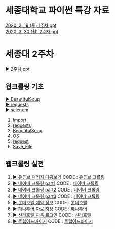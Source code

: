 # 세종대학교 파이썬 특강 자료

[2020. 2. 19 (토) 1주차 ppt](https://docs.google.com/presentation/d/1gUoWLLLUJqb6HVl-cq1vknMC9nGTHMK8sE2CGd6UjOw/edit#slide=id)  
[2020. 3. 30 (월) 2주차 ppt](https://docs.google.com/presentation/d/1dTegJiQA-nAG73Tdoc0XXTEpEZ3VL7v1i9pEwyLuwhE/edit#slide=id.g7e5084f00a_0_0)  

# 세종대 2주차
[▶ 2주차 ppt](https://docs.google.com/presentation/d/1dTegJiQA-nAG73Tdoc0XXTEpEZ3VL7v1i9pEwyLuwhE/edit#slide=id.g7e5084f00a_0_0) 

## 웝크롤링 기초
[▶ BeautifulSoup](https://docs.google.com/presentation/d/1dTegJiQA-nAG73Tdoc0XXTEpEZ3VL7v1i9pEwyLuwhE/edit#slide=id.g7e681ab3c8_0_380)  
[▶ requests](https://docs.google.com/presentation/d/1dTegJiQA-nAG73Tdoc0XXTEpEZ3VL7v1i9pEwyLuwhE/edit#slide=id.g7e681ab3c8_0_426)  
[▶ selenum](https://docs.google.com/presentation/d/1dTegJiQA-nAG73Tdoc0XXTEpEZ3VL7v1i9pEwyLuwhE/edit#slide=id.g7e681ab3c8_0_484)  

1. [import](https://github.com/ParkWonBin/0_Sejong/blob/master/%5BTest%5D_00_import.ipynb)
1. [requests](https://github.com/ParkWonBin/0_Sejong/blob/master/%5BTest%5D_01_requests.ipynb)
1. [BeautifulSoup](https://github.com/ParkWonBin/0_Sejong/blob/master/%5BTest%5D_02_BeautifulSoup.ipynb)
1. [OS](https://github.com/ParkWonBin/0_Sejong/blob/master/%5BTest%5D_03_OS_Handling_Folder&File.ipynb)
1. [request](https://github.com/ParkWonBin/0_Sejong/blob/master/%5BTest%5D_04_urllib_request.ipynb)
1. [Save_File](https://github.com/ParkWonBin/0_Sejong/blob/master/%5BTest%5D_05_Save_File.ipynb)


## 웹크롤링 실전

1. [▶ 유튜브 패키지 다뤄보기](https://docs.google.com/presentation/d/1dTegJiQA-nAG73Tdoc0XXTEpEZ3VL7v1i9pEwyLuwhE/edit#slide=id.g7e54589d57_1_2)
CODE : [유튜브 크롤링](https://github.com/ParkWonBin/0_Sejong/blob/master/%5BCode%5D_00_Naver.ipynb)
1. [▶ 네이버 크롤링 part1](https://docs.google.com/presentation/d/1dTegJiQA-nAG73Tdoc0XXTEpEZ3VL7v1i9pEwyLuwhE/edit#slide=id.g7e681ab3c8_0_503)
CODE : [네이버 크롤링](https://github.com/ParkWonBin/0_Sejong/blob/master/%5BCode%5D_00_YouTube_For_Teacher.ipynb)
1. [▶ 네이버 크롤링 part2](https://docs.google.com/presentation/d/1dTegJiQA-nAG73Tdoc0XXTEpEZ3VL7v1i9pEwyLuwhE/edit#slide=id.g7e681ab3c8_0_552)
CODE : [네이버 크롤링](https://github.com/ParkWonBin/0_Sejong/blob/master/%5BCode%5D_00_YouTube_For_Teacher.ipynb)
1. [▶ 네이버 크롤링 part3](https://docs.google.com/presentation/d/1dTegJiQA-nAG73Tdoc0XXTEpEZ3VL7v1i9pEwyLuwhE/edit#slide=id.g7e681ab3c8_0_579)
CODE : [네이버 크롤링](https://github.com/ParkWonBin/0_Sejong/blob/master/%5BCode%5D_00_YouTube_For_Teacher.ipynb)
1. [▶ 롯데호텔 예약 정보](https://docs.google.com/presentation/d/1dTegJiQA-nAG73Tdoc0XXTEpEZ3VL7v1i9pEwyLuwhE/edit#slide=id.g7e5084f00a_1_277)
CODE : [롯데호탤](https://github.com/ParkWonBin/0_Sejong/blob/master/%5BCode%5D_01_LotteHotel_GetData_BeautifulSoup.ipynb)
1. [▶ 하나투어 자료 저장](https://docs.google.com/presentation/d/1dTegJiQA-nAG73Tdoc0XXTEpEZ3VL7v1i9pEwyLuwhE/edit#slide=id.g7e5084f00a_1_342)
CODE : [하나투어](https://github.com/ParkWonBin/0_Sejong/blob/master/%5BCode%5D_02_Hanatour_SaveFile_BeautifulSoup.ipynb)
1. [▶ 신라호텔 자동 로그인](https://docs.google.com/presentation/d/1dTegJiQA-nAG73Tdoc0XXTEpEZ3VL7v1i9pEwyLuwhE/edit#slide=id.g6fe115d332_2_8)
CODE : [신라호텔](https://github.com/ParkWonBin/0_Sejong/blob/master/%5BCode%5D_03_ShillaHotels_Login_Selenium.ipynb)
1. [▶ 트립어드바이저](https://docs.google.com/presentation/d/1dTegJiQA-nAG73Tdoc0XXTEpEZ3VL7v1i9pEwyLuwhE/edit#slide=id.g7e50d85d6f_0_165)
CODE : [트립어드바이저](https://github.com/ParkWonBin/0_Sejong/blob/master/%5BCode%5D_04_Tripadvisor_Reviews_BeautifulSoup.ipynb)
